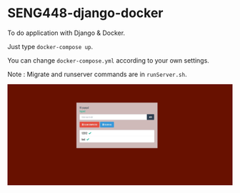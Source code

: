 # SENG448-django-docker
To do application with Django & Docker.

Just type `docker-compose up`.

You can change `docker-compose.yml` according to your own settings.

Note : Migrate and runserver commands are in `runServer.sh`.

<img src="https://github.com/atakde/SENG448-django-docker/raw/master/todo-app.jpg">

